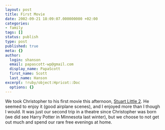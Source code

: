 ```yaml
---
layout: post
title: First Movie
date: 2002-09-21 18:09:07.000000000 +02:00
categories:
- family
tags: []
status: publish
type: post
published: true
meta: {}
author:
  login: shanson
  email: papascott-wp@gmail.com
  display_name: PapaScott
  first_name: Scott
  last_name: Hanson
excerpt: !ruby/object:Hpricot::Doc
  options: {}
---
```

<p>We took Christopher to his first movie this afternoon, <a href="http://us.imdb.com/Title?0243585">Stuart Little 2</a>. He seemed to enjoy it (good airplane scenes), and I enjoyed more than I though I would. It was just our second trip in a theatre since Christopher was born (we did see Harry Potter in Minnesota last winter), but we choose to not get out much and spend our rare free evenings at home.</p>
